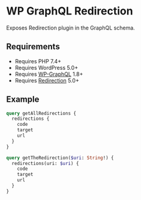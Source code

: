 
# WP GraphQL Redirection

Exposes Redirection plugin in the GraphQL schema.

## Requirements

- Requires PHP 7.4+
- Requires WordPress 5.0+
- Requires [WP-GraphQL](https://wordpress.org/plugins/wp-graphql/) 1.8+
- Requires [Redirection](https://wordpress.org/plugins/redirection/) 5.0+

## Example

```graphql
query getAllRedirections {
  redirections {
    code
    target
    url
  }
}

query getTheRedirection($uri: String!) {
  redirections(uri: $uri) {
    code
    target
    url
  }
}
```

